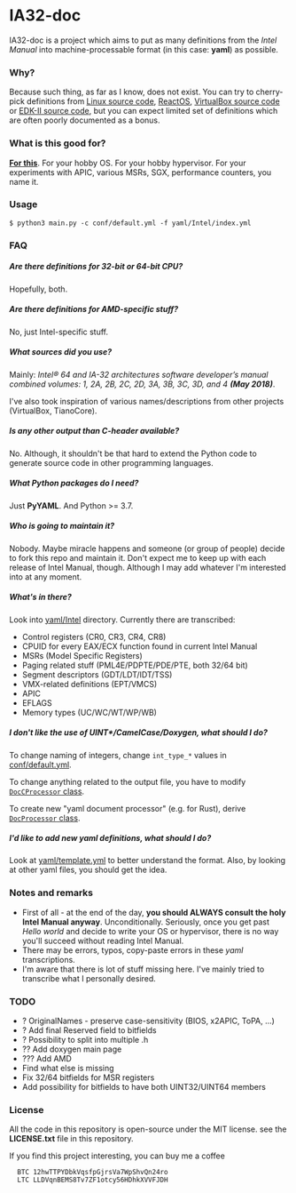 # IA32-doc

IA32-doc is a project which aims to put as many definitions from the _Intel Manual_
into machine-processable format (in this case: **yaml**) as possible.

### Why?

Because such thing, as far as I know, does not exist. You can try to cherry-pick definitions
from [Linux source code][linux-source], [ReactOS][reactos-source],
[VirtualBox source code][virtualbox-source] or [EDK-II source code][edk-ii-source],
but you can expect limited set of definitions which are often poorly documented as a bonus.

### What is this good for?

**[For this](out/ia32.h)**. For your hobby OS. For your hobby hypervisor. For your experiments
with APIC, various MSRs, SGX, performance counters, you name it.

### Usage
```
$ python3 main.py -c conf/default.yml -f yaml/Intel/index.yml
```

### FAQ

##### Are there definitions for 32-bit or 64-bit CPU?
Hopefully, both.

##### Are there definitions for AMD-specific stuff?
No, just Intel-specific stuff.

##### What sources did you use?
Mainly: _Intel® 64 and IA-32 architectures software developer’s manual combined volumes: 1, 2A, 2B, 2C, 2D, 3A, 3B, 3C, 3D,
and 4 **(May 2018)**_.

I've also took inspiration of various names/descriptions from other projects (VirtualBox, TianoCore).

##### Is any other output than C-header available?
No. Although, it shouldn't be that hard to extend the Python code to generate source code
in other programming languages.

##### What Python packages do I need?
Just **PyYAML**. And Python >= 3.7.

##### Who is going to maintain it?
Nobody. Maybe miracle happens and someone (or group of people) decide to fork this repo and maintain
it. Don't expect me to keep up with each release of Intel Manual, though. Although I may add
whatever I'm interested into at any moment.

##### What's in there?
Look into [yaml/Intel](yaml/Intel) directory. Currently there are transcribed:
- Control registers (CR0, CR3, CR4, CR8)
- CPUID for every EAX/ECX function found in current Intel Manual
- MSRs (Model Specific Registers)
- Paging related stuff (PML4E/PDPTE/PDE/PTE, both 32/64 bit)
- Segment descriptors (GDT/LDT/IDT/TSS)
- VMX-related definitions (EPT/VMCS)
- APIC
- EFLAGS
- Memory types (UC/WC/WT/WP/WB)

##### I don't like the use of UINT*/CamelCase/Doxygen, what should I do?
To change naming of integers, change `int_type_*` values in [conf/default.yml](conf/default.yml).

To change anything related to the output file, you have to modify [`DocCProcessor` class](ia32doc/processors/c_processor.py).

To create new "yaml document processor" (e.g. for Rust), derive [`DocProcessor` class](ia32doc/processors/base.py).

##### I'd like to add new yaml definitions, what should I do?
Look at [yaml/template.yml](yaml/template.yml) to better understand the format.
Also, by looking at other yaml files, you should get the idea.

### Notes and remarks
- First of all - at the end of the day, **you should ALWAYS consult the holy Intel Manual anyway**.
  Unconditionally. Seriously, once you get past _Hello world_ and decide to write your OS or hypervisor,
  there is no way you'll succeed without reading Intel Manual.
- There may be errors, typos, copy-paste errors in these _yaml_ transcriptions.
- I'm aware that there is lot of stuff missing here. I've mainly tried to transcribe what I personally
  desired.

### TODO
- ? OriginalNames - preserve case-sensitivity (BIOS, x2APIC, ToPA, ...)
- ? Add final Reserved field to bitfields
- ? Possibility to split into multiple .h
- ?? Add doxygen main page
- ??? Add AMD
- Find what else is missing
- Fix 32/64 bitfields for MSR registers
- Add possibility for bitfields to have both UINT32/UINT64 members

### License

All the code in this repository is open-source under the MIT license. see the **LICENSE.txt** file in this repository.


If you find this project interesting, you can buy me a coffee

```
  BTC 12hwTTPYDbkVqsfpGjrsVa7WpShvQn24ro
  LTC LLDVqnBEMS8Tv7ZF1otcy56HDhkXVVFJDH
```

   [linux-source]: <https://elixir.bootlin.com/linux/latest/source/arch/x86/include/asm/msr-index.h>
   [virtualbox-source]: <https://www.virtualbox.org/svn/vbox/trunk/include/iprt/x86.h>
   [edk-ii-source]: <https://github.com/tianocore/edk2/blob/master/UefiCpuPkg/Include/Register/ArchitecturalMsr.h>
   [reactos-source]: <https://doxygen.reactos.org/d9/d7c/ndk_2amd64_2ketypes_8h.html>
